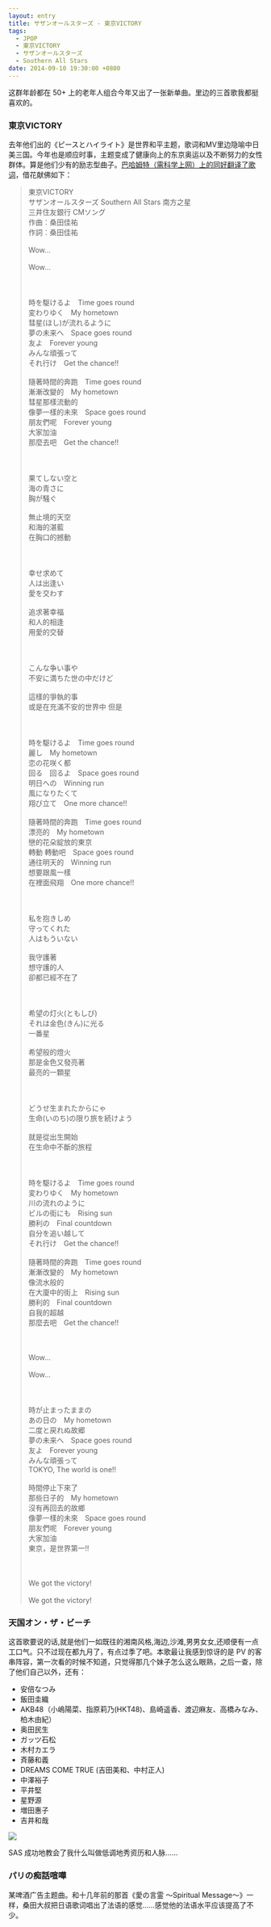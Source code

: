 ```yaml
---
layout: entry
title: サザンオールスターズ - 東京VICTORY
tags: 
  - JPOP
  - 東京VICTORY
  - サザンオールスターズ
  - Southern All Stars
date: 2014-09-10 19:30:00 +0800
---
```

这群年龄都在 50+ 上的老年人组合今年又出了一张新单曲。里边的三首歌我都挺喜欢的。

### 東京VICTORY

去年他们出的《ピースとハイライト》是世界和平主题，歌词和MV里边隐喻中日美三国。今年也是顺应时事，主题变成了健康向上的东京奥运以及不断努力的女性群体。算是他们少有的励志型曲子。[巴哈姆特（需科学上网）上的同好翻译了歌词](http://home.gamer.com.tw/creationDetail.php?sn=2583863)，借花献佛如下：

<blockquote>
東京VICTORY
<br>サザンオールスターズ  Southern All Stars  南方之星
<br>三井住友銀行 CMソング
<br>作曲︰桑田佳祐
<br>作詞︰桑田佳祐
<br>
<br>Wow…
<br>
<br>Wow…
<br>
<br>
<br>
<br>時を駆けるよ　Time goes round
<br>変わりゆく　My hometown
<br>彗星(ほし)が流れるように
<br>夢の未来へ　Space goes round
<br>友よ　Forever young
<br>みんな頑張って
<br>それ行け　Get the chance!!
<br>
<br>隨著時間的奔跑　Time goes round
<br>漸漸改變的　My hometown
<br>彗星那樣流動的
<br>像夢一樣的未來　Space goes round
<br>朋友們呢　Forever young
<br>大家加油
<br>那麼去吧　Get the chance!!
<br>
<br>
<br>
<br>果てしない空と
<br>海の青さに
<br>胸が騒ぐ
<br>
<br>無止境的天空
<br>和海的湛藍
<br>在胸口的撼動
<br>
<br>
<br>
<br>幸せ求めて
<br>人は出逢い
<br>愛を交わす
<br>
<br>追求著幸福
<br>和人的相逢
<br>用愛的交替
<br>
<br>
<br>
<br>こんな争い事や
<br>不安に満ちた世の中だけど
<br>
<br>這樣的爭執的事
<br>或是在充滿不安的世界中 但是
<br>
<br>
<br>
<br>時を駆けるよ　Time goes round
<br>麗し　My hometown
<br>恋の花咲く都
<br>回る　回るよ　Space goes round
<br>明日への　Winning run
<br>風になりたくて
<br>翔び立て　One more chance!!
<br>
<br>隨著時間的奔跑　Time goes round
<br>漂亮的　My hometown
<br>戀的花朵綻放的東京
<br>轉動 轉動吧　Space goes round
<br>通往明天的　Winning run
<br>想要跟風一樣
<br>在裡面飛翔　One more chance!!
<br>
<br>
<br>
<br>私を抱きしめ
<br>守ってくれた
<br>人はもういない
<br>
<br>我守護著
<br>想守護的人
<br>卻都已經不在了
<br>
<br>
<br>
<br>希望の灯火(ともしび)
<br>それは金色(きん)に光る
<br>一番星
<br>
<br>希望般的燈火
<br>那是金色又發亮著
<br>最亮的一顆星
<br>
<br>
<br>
<br>どうせ生まれたからにゃ
<br>生命(いのち)の限り旅を続けよう
<br>
<br>就是從出生開始
<br>在生命中不斷的旅程
<br>
<br>
<br>
<br>時を駆けるよ　Time goes round
<br>変わりゆく　My hometown
<br>川の流れのように
<br>ビルの街にも　Rising sun
<br>勝利の　Final countdown
<br>自分を追い越して
<br>それ行け　Get the chance!!
<br>
<br>隨著時間的奔跑　Time goes round
<br>漸漸改變的　My hometown
<br>像流水般的
<br>在大廈中的街上　Rising sun
<br>勝利的　Final countdown
<br>自我的超越
<br>那麼去吧　Get the chance!!
<br>
<br>
<br>
<br>Wow…
<br>
<br>Wow…
<br>
<br>
<br>
<br>時が止まったままの
<br>あの日の　My hometown
<br>二度と戻れぬ故郷
<br>夢の未来へ　Space goes round
<br>友よ　Forever young
<br>みんな頑張って
<br>TOKYO, The world is one!!
<br>
<br>時間停止下來了
<br>那些日子的　My hometown
<br>沒有再回去的故鄉
<br>像夢一樣的未來　Space goes round
<br>朋友們呢　Forever young
<br>大家加油
<br>東京，是世界第一!!
<br>
<br>
<br>
<br>We got the victory!
<br>
<br>We got the victory!
</blockquote>

### 天国オン・ザ・ビーチ
这首歌要说的话,就是他们一如既往的湘南风格,海边,沙滩,男男女女,还顺便有一点工口气。只不过现在都九月了，有点过季了吧。本歌最让我感到惊讶的是 PV 的客串阵容，第一次看的时候不知道，只觉得那几个妹子怎么这么眼熟，之后一查，除了他们自己以外，还有：

- 安倍なつみ
- 飯田圭織
- AKB48（小嶋陽菜、指原莉乃(HKT48)、島崎遥香、渡辺麻友、高橋みなみ、柏木由紀）
- 奥田民生
- ガッツ石松
- 木村カエラ
- 斉藤和義
- DREAMS COME TRUE (吉田美和、中村正人)
- 中澤裕子
- 平井堅
- 星野源
- 増田惠子
- 吉井和哉

<image class="ui medium image" src="{{ site.url }}/image/Southern All Stars - Tengoku on the Beach [1440x1080 h264 M-ON! HD].ts_snapshot_02.38_[2014.08.23_15.12.09].jpg"></image>

SAS 成功地教会了我什么叫做低调地秀资历和人脉……

### パリの痴話喧嘩
某啤酒广告主题曲。和十几年前的那首《愛の言霊 〜Spiritual Message〜》一样，桑田大叔把日语歌词唱出了法语的感觉……感觉他的法语水平应该提高了不少。